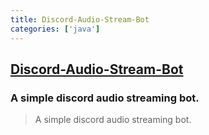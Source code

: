 ```yaml
---
title: Discord-Audio-Stream-Bot
categories: ['java']
---
```

## [Discord-Audio-Stream-Bot](https://github.com/BinkanSalaryman/Discord-Audio-Stream-Bot)

### A simple discord audio streaming bot.

>A simple discord audio streaming bot.
